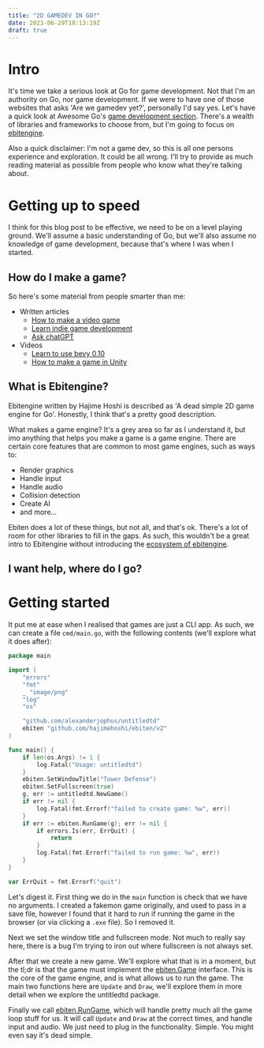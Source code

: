 ```yaml
---
title: "2D GAMEDEV IN GO?"
date: 2023-06-29T18:13:19Z
draft: true
---
```


# Intro

It's time we take a serious look at Go for game development.
Not that I'm an authority on Go, nor game development.
If we were to have one of those websites that asks 'Are we gamedev yet?', personally I'd say yes.
Let's have a quick look at Awesome Go's [game development section](https://github.com/avelino/awesome-go#game-development).
There's a wealth of libraries and frameworks to choose from, but I'm going to focus on [ebitengine](https://ebitengine.org/).

Also a quick disclaimer: I'm not a game dev, so this is all one persons experience and exploration.
It could be all wrong.
I'll try to provide as much reading material as possible from people who know what they're talking about.

# Getting up to speed

I think for this blog post to be effective, we need to be on a level playing ground.
We'll assume a basic understanding of Go, but we'll also assume no knowledge of game development, because that's where I was when I started.

## How do I make a game?

So here's some material from people smarter than me:
- Written articles
	- [How to make a video game](https://www.bitdegree.org/tutorials/how-to-make-a-video-game/)
	- [Learn indie game development](https://spin.atomicobject.com/2020/06/28/learn-indie-game-dev/)
	- [Ask chatGPT](https://chat.openai.com/share/a0bf602a-3332-4a4c-90ea-92394816752d)
- Videos
	- [Learn to use bevy 0.10](https://www.youtube.com/watch?v=TQt-v_bFdao)
	- [How to make a game in Unity](https://www.youtube.com/watch?v=IlKaB1etrik)


## What is Ebitengine?

Ebitengine written by Hajime Hoshi is described as 'A dead simple 2D game engine for Go'.
Honestly, I think that's a pretty good description.

What makes a game engine?
It's a grey area so far as I understand it, but imo anything that helps you make a game is a game engine.
There are certain core features that are common to most game engines, such as ways to:
- Render graphics
- Handle input
- Handle audio
- Collision detection
- Create AI
- and more...

Ebiten does a lot of these things, but not all, and that's ok.
There's a lot of room for other libraries to fill in the gaps.
As such, this wouldn't be a great intro to Ebitengine without introducing the [ecosystem of ebitengine](https://github.com/sedyh/awesome-ebitengine).

## I want help, where do I go?

<!-- talk about the slack channel and discord here -->

# Getting started

It put me at ease when I realised that games are just a CLI app.
As such, we can create a file `cmd/main.go`, with the following contents (we'll explore what it does after):

```go
package main

import (
	"errors"
	"fmt"
	_ "image/png"
	"log"
	"os"

	"github.com/alexanderjophus/untitledtd"
	ebiten "github.com/hajimehoshi/ebiten/v2"
)

func main() {
	if len(os.Args) != 1 {
		log.Fatal("Usage: untitledtd")
	}
	ebiten.SetWindowTitle("Tower Defense")
	ebiten.SetFullscreen(true)
	g, err := untitledtd.NewGame()
	if err != nil {
		log.Fatal(fmt.Errorf("failed to create game: %w", err))
	}
	if err := ebiten.RunGame(g); err != nil {
		if errors.Is(err, ErrQuit) {
			return
		}
		log.Fatal(fmt.Errorf("failed to run game: %w", err))
	}
}

var ErrQuit = fmt.Errorf("quit")
```

Let's digest it.
First thing we do in the `main` function is check that we have no arguments.
I created a fakemon game originally, and used to pass in a save file, however I found that it hard to run if running the game in the browser (or via clicking a `.exe` file).
So I removed it.

Next we set the window title and fullscreen mode.
Not much to really say here, there is a bug I'm trying to iron out where fullscreen is not always set.

After that we create a new game.
We'll explore what that is in a moment, but the tl;dr is that the game must implement the [ebiten.Game](https://github.com/hajimehoshi/ebiten/blob/2.4/run.go#L24-L76) interface.
This is the core of the game engine, and is what allows us to run the game.
The main two functions here are `Update` and `Draw`, we'll explore them in more detail when we explore the untitledtd package.

Finally we call [ebiten.RunGame](https://github.com/hajimehoshi/ebiten/blob/2.4/run.go#L170-L211), which will handle pretty much all the game loop stuff for us.
It will call `Update` and `Draw` at the correct times, and handle input and audio.
We just need to plug in the functionality. Simple. You might even say it's dead simple.
